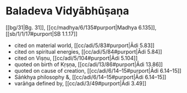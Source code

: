 # Baladeva Vidyābhūṣaṇa

[[bg/31|Bg. 31]], [[cc/madhya/6/135#purport|Madhya 6.135]], [[sb/1/1/17#purport|SB 1.1.17]]

* cited on material world, [[cc/adi/5/83#purport|Ādi 5.83]]
* cited on spiritual energies, [[cc/adi/5/84#purport|Ādi 5.84]]
* cited on Viṣṇu, [[cc/adi/5/104#purport|Ādi 5.104]]
* quoted on birth of Kṛṣṇa, [[cc/adi/13/86#purport|Ādi 13.86]]
* quoted on cause of creation, [[cc/adi/6/14–15#purport|Ādi 6.14–15]]
* Sāṅkhya philosophy &, [[cc/adi/6/14–15#purport|Ādi 6.14–15]]
* varāṅga defined by, [[cc/adi/3/49#purport|Ādi 3.49]]
